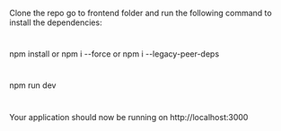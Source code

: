 Clone the repo go to frontend folder and run the following command to install the dependencies:

#
npm install 
or
npm i --force
or
npm i --legacy-peer-deps

#
npm run dev

#
Your application should now be running on http://localhost:3000
